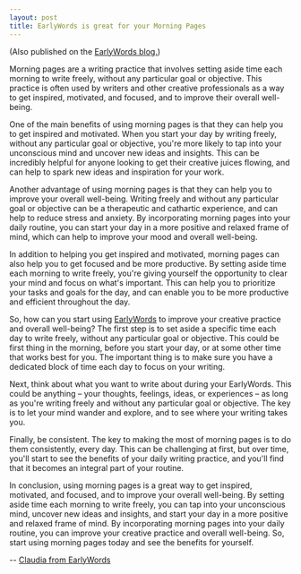 ```yaml
---
layout: post
title: EarlyWords is great for your Morning Pages
---
```

(Also published on the [EarlyWords blog.](https://earlywords.io/articles/earlywords-is-great-for-your-morning-pages))

Morning pages are a writing practice that involves setting aside time each morning to write freely, without any particular goal or objective. This practice is often used by writers and other creative professionals as a way to get inspired, motivated, and focused, and to improve their overall well-being.

One of the main benefits of using morning pages is that they can help you to get inspired and motivated. When you start your day by writing freely, without any particular goal or objective, you're more likely to tap into your unconscious mind and uncover new ideas and insights. This can be incredibly helpful for anyone looking to get their creative juices flowing, and can help to spark new ideas and inspiration for your work.

Another advantage of using morning pages is that they can help you to improve your overall well-being. Writing freely and without any particular goal or objective can be a therapeutic and cathartic experience, and can help to reduce stress and anxiety. By incorporating morning pages into your daily routine, you can start your day in a more positive and relaxed frame of mind, which can help to improve your mood and overall well-being.

In addition to helping you get inspired and motivated, morning pages can also help you to get focused and be more productive. By setting aside time each morning to write freely, you're giving yourself the opportunity to clear your mind and focus on what's important. This can help you to prioritize your tasks and goals for the day, and can enable you to be more productive and efficient throughout the day.

So, how can you start using [EarlyWords](https://earlywords.io/) to improve your creative practice and overall well-being? The first step is to set aside a specific time each day to write freely, without any particular goal or objective. This could be first thing in the morning, before you start your day, or at some other time that works best for you. The important thing is to make sure you have a dedicated block of time each day to focus on your writing.

Next, think about what you want to write about during your EarlyWords. This could be anything – your thoughts, feelings, ideas, or experiences – as long as you're writing freely and without any particular goal or objective. The key is to let your mind wander and explore, and to see where your writing takes you.

Finally, be consistent. The key to making the most of morning pages is to do them consistently, every day. This can be challenging at first, but over time, you'll start to see the benefits of your daily writing practice, and you'll find that it becomes an integral part of your routine.

In conclusion, using morning pages is a great way to get inspired, motivated, and focused, and to improve your overall well-being. By setting aside time each morning to write freely, you can tap into your unconscious mind, uncover new ideas and insights, and start your day in a more positive and relaxed frame of mind. By incorporating morning pages into your daily routine, you can improve your creative practice and overall well-being. So, start using morning pages today and see the benefits for yourself.

-- [Claudia from EarlyWords](https://earlywords.io/about)
